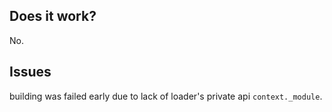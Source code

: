 ## Does it work?

No.

## Issues

building was failed early due to lack of loader's private api `context._module`. 